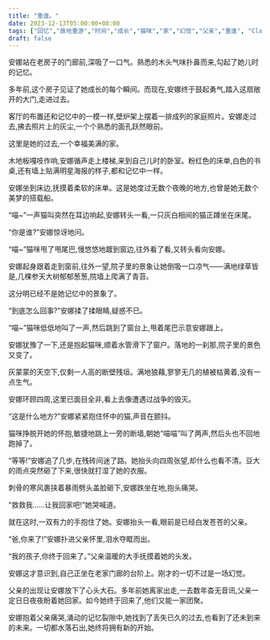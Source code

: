 ```yaml
---
title: "重逢。"
date: 2023-12-13T05:00:00+08:00
tags: ["回忆","故地重游","时间","成长","猫咪","家","幻觉","父亲","重逢", "Claude"]
draft: false
--- 
```


安娜站在老房子的门廊前,深吸了一口气。熟悉的木头气味扑鼻而来,勾起了她儿时的记忆。

多年前,这个房子见证了她成长的每个瞬间。而现在,安娜终于鼓起勇气,踏入这扇敞开的大门,走进过去。

客厅的布置还和记忆中的一模一样,壁炉架上摆着一排成列的家庭照片。安娜走过去,拂去照片上的灰尘,一个个熟悉的面孔跃然眼前。

这里是她的过去,一个幸福美满的家。

木地板嘎吱作响,安娜循声走上楼梯,来到自己儿时的卧室。粉红色的床单,白色的书桌,还有墙上贴满明星海报的样子,都和记忆中一样。

安娜坐到床边,抚摸着柔软的床单。这是她度过无数个夜晚的地方,也曾是她无数个美梦的搭载船。

“喵~”一声猫叫突然在耳边响起,安娜转头一看,一只灰白相间的猫正蹲坐在床尾。

“你是谁?”安娜惊讶地问。

“喵~”猫咪甩了甩尾巴,慢悠悠地踱到窗边,往外看了看,又转头看向安娜。

安娜起身跟着走到窗前,往外一望,院子里的景象让她倒吸一口凉气——满地绿草皆是,几棵参天大树郁郁葱葱,院墙上爬满了青苔。

这分明已经不是她记忆中的景象了。

“到底怎么回事?”安娜揉了揉眼睛,疑惑不已。

“喵~”猫咪低低地叫了一声,然后跳到了窗台上,甩着尾巴示意安娜跟上。

安娜犹豫了一下,还是抱起猫咪,顺着水管滑下了窗户。落地的一刹那,院子里的景色又变了。

灰蒙蒙的天空下,仅剩一人高的断壁残垣。满地狼藉,寥寥无几的植被枯黄着,没有一点生气。

安娜环顾四周,这里已面目全非,看上去像遭遇过战争的毁灭。

“这是什么地方?”安娜紧紧抱住怀中的猫,声音在颤抖。

猫咪挣脱开她的怀抱,敏捷地跳上一旁的断墙,朝她“喵喵”叫了两声,然后头也不回地跑掉了。

“等等!”安娜追了几步,在残砖间迷了路。她抬头向四周张望,却什么也看不清。豆大的雨点突然砸了下来,很快就打湿了她的衣服。

刺骨的寒风裹挟着暴雨劈头盖脸砸下,安娜跌坐在地,抱头痛哭。

“救救我......让我回家吧!”她哭喊道。

就在这时,一双有力的手抱住了她。安娜抬头一看,眼前是已经白发苍苍的父亲。

“爸,你来了!”安娜扑进父亲怀里,泪水夺眶而出。

“我的孩子,你终于回来了。”父亲温暖的大手抚摸着她的头发。

安娜这才意识到,自己正坐在老家门廊的台阶上。刚才的一切不过是一场幻觉。

父亲的出现让安娜放下了心头大石。多年前她离家出走,一去数年杳无音讯,父亲一定日日夜夜盼着她回家。如今她终于回来了,他们又能一家团聚。

安娜抱着父亲痛哭,涌动的记忆裂隙中,她找到了丢失已久的过去,也看到了还未到来的未来。一切都水落石出,她终将拥有新的开始。